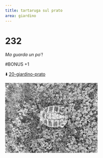 ```yaml
---
title: tartaruga sul prato
area: giardino
---
```

# 232
_Ma guarda un po'!_

#BONUS +1

⬇️ [20-giardino-prato](20-giardino-prato.md)

![foto_134](_assets/preview/foto_134.jpg)